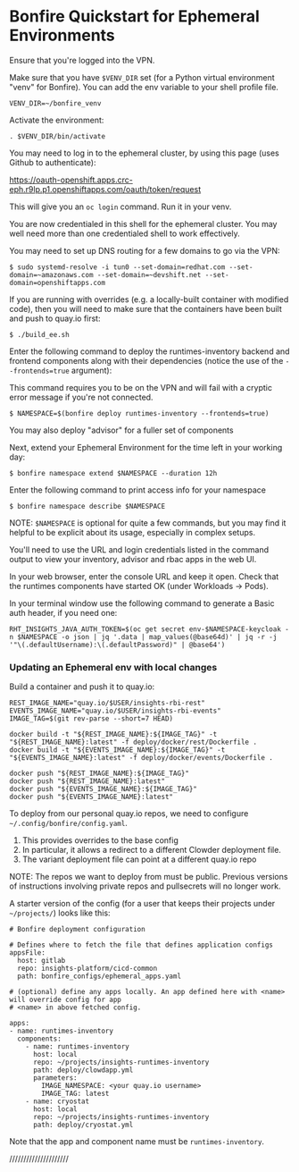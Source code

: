# Bonfire Quickstart for Ephemeral Environments

Ensure that you're logged into the VPN.

Make sure that you have `$VENV_DIR` set (for a Python virtual environment "venv" for Bonfire).
You can add the env variable to your shell profile file.

```
VENV_DIR=~/bonfire_venv
```

Activate the environment:

```
. $VENV_DIR/bin/activate
```

You may need to log in to the ephemeral cluster, by using this page (uses Github to authenticate):

https://oauth-openshift.apps.crc-eph.r9lp.p1.openshiftapps.com/oauth/token/request

This will give you an `oc login` command. Run it in your venv.

You are now credentialed in this shell for the ephemeral cluster.
You may well need more than one credentialed shell to work effectively.

You may need to set up DNS routing for a few domains to go via the VPN:

```
$ sudo systemd-resolve -i tun0 --set-domain=redhat.com --set-domain=~amazonaws.com --set-domain=~devshift.net --set-domain=openshiftapps.com
```

If you are running with overrides (e.g. a locally-built container with modified code), then you will need to make sure that the containers have been built and push to quay.io first:

```
$ ./build_ee.sh
```

Enter the following command to deploy the runtimes-inventory backend and frontend components along with their dependencies (notice the use of the `--frontends=true` argument):

This command requires you to be on the VPN and will fail with a cryptic error message if you're not connected.

```
$ NAMESPACE=$(bonfire deploy runtimes-inventory --frontends=true)
```

You may also deploy "advisor" for a fuller set of components

Next, extend your Ephemeral Environment for the time left in your working day:

```
$ bonfire namespace extend $NAMESPACE --duration 12h
```

Enter the following command to print access info for your namespace

```
$ bonfire namespace describe $NAMESPACE
```

NOTE: `$NAMESPACE` is optional for quite a few commands, but you may find it helpful to be explicit about its usage, especially in complex setups.

You'll need to use the URL and login credentials listed in the command output to view your inventory, advisor and rbac apps in the web UI.

In your web browser, enter the console URL and keep it open. Check that the runtimes components have started OK (under Workloads -> Pods).

In your terminal window use the following command to generate a Basic auth header, if you need one:

```
RHT_INSIGHTS_JAVA_AUTH_TOKEN=$(oc get secret env-$NAMESPACE-keycloak -n $NAMESPACE -o json | jq '.data | map_values(@base64d)' | jq -r -j '"\(.defaultUsername):\(.defaultPassword)" | @base64')
```

### Updating an Ephemeral env with local changes

Build a container and push it to quay.io:

```
REST_IMAGE_NAME="quay.io/$USER/insights-rbi-rest"
EVENTS_IMAGE_NAME="quay.io/$USER/insights-rbi-events"
IMAGE_TAG=$(git rev-parse --short=7 HEAD)

docker build -t "${REST_IMAGE_NAME}:${IMAGE_TAG}" -t "${REST_IMAGE_NAME}:latest" -f deploy/docker/rest/Dockerfile .
docker build -t "${EVENTS_IMAGE_NAME}:${IMAGE_TAG}" -t "${EVENTS_IMAGE_NAME}:latest" -f deploy/docker/events/Dockerfile .

docker push "${REST_IMAGE_NAME}:${IMAGE_TAG}"
docker push "${REST_IMAGE_NAME}:latest"
docker push "${EVENTS_IMAGE_NAME}:${IMAGE_TAG}"
docker push "${EVENTS_IMAGE_NAME}:latest"
```

To deploy from our personal quay.io repos, we need to configure `~/.config/bonfire/config.yaml`.

1. This provides overrides to the base config
2. In particular, it allows a redirect to a different Clowder deployment file.
3. The variant deployment file can point at a different quay.io repo

NOTE: The repos we want to deploy from must be public. Previous versions of instructions involving private repos and pullsecrets will no longer work.

A starter version of the config (for a user that keeps their projects under `~/projects/`) looks like this:

```
# Bonfire deployment configuration

# Defines where to fetch the file that defines application configs
appsFile:
  host: gitlab
  repo: insights-platform/cicd-common
  path: bonfire_configs/ephemeral_apps.yaml

# (optional) define any apps locally. An app defined here with <name> will override config for app
# <name> in above fetched config.

apps:
- name: runtimes-inventory
  components:
    - name: runtimes-inventory
      host: local
      repo: ~/projects/insights-runtimes-inventory
      path: deploy/clowdapp.yml
      parameters:
        IMAGE_NAMESPACE: <your quay.io username>
        IMAGE_TAG: latest
    - name: cryostat
      host: local
      repo: ~/projects/insights-runtimes-inventory
      path: deploy/cryostat.yml
```

Note that the app and component name must be `runtimes-inventory`.

/////////////////////


